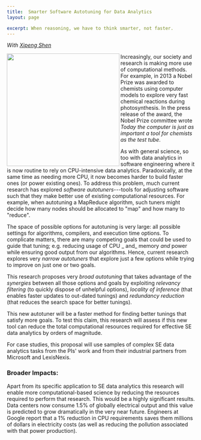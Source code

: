 ```yaml
---
title:  Smarter Software Autotuning for Data Analytics
layout: page

excerpt: When reasoning, we have to think smarter, not faster.
---
```


_With [Xipeng Shen](http://people.engr.ncsu.edu/xshen5/)_

<img align=left width=300
src="{{site.url}}/img/levels_.pdf">

Increasingly, our society and research is making
more use of computational methods. For example, in
2013 a Nobel Prize was awarded to chemists using
computer models to explore very fast chemical
reactions during photosynthesis. In the press
release of the award, the Nobel Prize committee
wrote _Today the computer is just as important
a tool for chemists as the test tube_.

As with general science, so too with data analytics in software engineering
where it is now
routine to rely on CPU-intensive data analytics.
Paradoxically, at the same time as needing more CPU, it now becomes
harder to build faster ones (or power existing ones).  To address this
problem, much current research has explored _software
  autotuners_---tools for adjusting software such that they make
better use of existing computational resources. For example, when
autotuning a MapReduce algorithm, such tuners might decide how many
nodes should be allocated to "map" and how many to "reduce".

The space of possible options for autotuning is very large: all
possible settings for algorithms, compilers, and execution time
options.  To complicate matters, there are many competing goals that
could be used to guide that tuning; e.g. reducing usage of CPU 
_  and_ memory _and_ power while ensuring good output from our
algorithms.  Hence, current research explores very
_narrow autotuners_ that explore just a few options while trying to improve
on just one or two goals.

This research proposes very _broad autotuning_ that takes
advantage of the _synergies_ between all those options and goals by
exploiting _relevancy filtering_ (to quickly dispose of unhelpful
options), _locality of inference_ (that enables faster updates to
out-dated tunings) and _redundancy reduction_ (that reduces the
search space for better tunings).

This new autotuner will be a faster method for
finding better tunings that satisfy more goals.  To
test this claim, this research will assess if this
new tool can reduce the total computational
resources required for effective SE data analytics
by orders of magnitude. 

For case studies, this proposal will use samples
of complex SE data analytics tasks from the PIs' work
and from their industrial partners from Microsoft and LexisNexis.


### Broader Impacts:
Apart from its specific application to SE data analytics this research will enable more
computational-based science by reducing the resources required to perform that research. This
would be a highly significant results.
Data centers now consume 1.5% of globally electrical output and this value
is predicted to grow dramatically in the very near future.
Engineers at Google report that a 1%
reduction in CPU requirements saves them millions of
dollars in electricity costs (as well as
reducing the pollution associated with that power production). 

